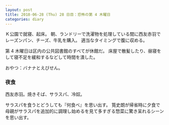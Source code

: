 ```yaml
---
layout: post
title: 2018-06-28 (Thu) 28 日目：恐怖の第 4 木曜日
categories: diary
---
```


Ｋ公園で就寝、起床。
朝、ランドリーで洗濯物を処理している間に西友赤羽でレーズンパン、チーズ、牛乳を購入。
適当なタイミングで腹に収める。

第 4 木曜日は区内の公共図書館のすべてが休館だ。
床屋で散髪したり、昼寝をして寝不足を緩和するなどして時間を潰した。

おやつ：バナナとえびせん。

### 夜食

西友赤羽。焼きそば、サラスパ、冷奴。

サラスパを食うとどうしても『何食べ』を思い出す。
筧史朗が帰省時に夕食で母親がサラスパを追加的に調理し始めるを見て多すぎる惣菜に驚き呆れるシーンを思い出す。
